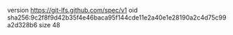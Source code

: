 version https://git-lfs.github.com/spec/v1
oid sha256:9c2f8f9d42b35f4e46baca95f144cde11e2a40e1e28190a2c4d75c99a2d328b6
size 48
